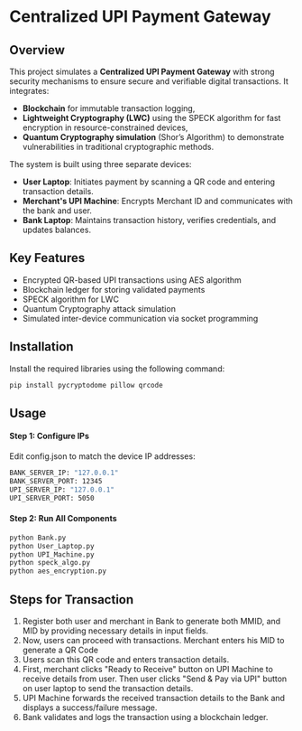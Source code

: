 # Centralized UPI Payment Gateway

## Overview

This project simulates a **Centralized UPI Payment Gateway** with strong security mechanisms to ensure secure and verifiable digital transactions. It integrates:

- **Blockchain** for immutable transaction logging,
- **Lightweight Cryptography (LWC)** using the SPECK algorithm for fast encryption in resource-constrained devices,
- **Quantum Cryptography simulation** (Shor’s Algorithm) to demonstrate vulnerabilities in traditional cryptographic methods.

The system is built using three separate devices:
- **User Laptop**: Initiates payment by scanning a QR code and entering transaction details.
- **Merchant's UPI Machine**: Encrypts Merchant ID and communicates with the bank and user.
- **Bank Laptop**: Maintains transaction history, verifies credentials, and updates balances.

## Key Features

- Encrypted QR-based UPI transactions using AES algorithm
- Blockchain ledger for storing validated payments
- SPECK algorithm for LWC
- Quantum Cryptography attack simulation
- Simulated inter-device communication via socket programming

## Installation
Install the required libraries using the following command:
```bash
pip install pycryptodome pillow qrcode
```
## Usage

#### Step 1: Configure IPs
Edit config.json to match the device IP addresses:
```bash
BANK_SERVER_IP: "127.0.0.1"
BANK_SERVER_PORT: 12345
UPI_SERVER_IP: "127.0.0.1"
UPI_SERVER_PORT: 5050
```
#### Step 2: Run All Components
```bash
python Bank.py
python User_Laptop.py
python UPI_Machine.py
python speck_algo.py
python aes_encryption.py
```
## Steps for Transaction
1. Register both user and merchant in Bank to generate both MMID, and MID by providing necessary details in input fields.
2. Now, users can proceed with transactions. Merchant enters his MID to generate a QR Code
3. Users scan this QR code and enters transaction details. 
4. First, merchant clicks "Ready to Receive" button on UPI Machine to receive details from user. Then user clicks "Send & Pay via UPI" button on user laptop to send the transaction details.
5. UPI Machine forwards the received transaction details to the Bank and displays a success/failure message.
6. Bank validates and logs the transaction using a blockchain ledger.


